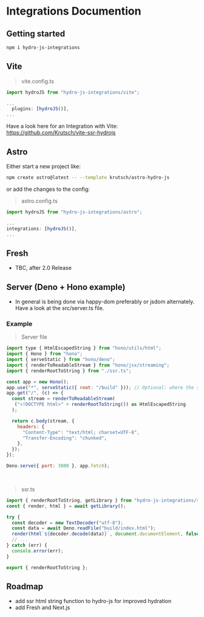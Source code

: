 # Integrations Documention

## Getting started  
```sh
npm i hydro-js-integrations
```


## Vite
> vite.config.ts
```js
import hydroJS from "hydro-js-integrations/vite";

...
  plugins: [hydroJS()],
...
```
Have a look here for an Integration with Vite: https://github.com/Krutsch/vite-ssr-hydrojs

## Astro
Either start a new project like:
```sh
npm create astro@latest -- --template krutsch/astro-hydro-js
```
or add the changes to the config:
> astro.config.ts
```js
import hydroJS from "hydro-js-integrations/astro";

...
integrations: [hydroJS()],
...
```

## Fresh
- TBC, after 2.0 Release

## Server (Deno + Hono example)
- In general is being done via happy-dom preferably or jsdom alternately. Have a look at the src/server.ts file.

### Example
> Server file
```js
import type { HtmlEscapedString } from "hono/utils/html";
import { Hono } from "hono";
import { serveStatic } from "hono/deno";
import { renderToReadableStream } from "hono/jsx/streaming";
import { renderRootToString } from "./ssr.ts";

const app = new Hono();
app.use("*", serveStatic({ root: "/build" })); // Optional: where the static files are
app.get("/", (c) => {
  const stream = renderToReadableStream(
   ("<!DOCTYPE html>" + renderRootToString()) as HtmlEscapedString
  );

  return c.body(stream, {
    headers: {
      "Content-Type": "text/html; charset=UTF-8",
      "Transfer-Encoding": "chunked",
    },
  });
});

Deno.serve({ port: 3000 }, app.fetch);
```
<br>

> ssr.ts
```js
import { renderRootToString, getLibrary } from "hydro-js-integrations/server";
const { render, html } = await getLibrary();

try {
  const decoder = new TextDecoder("utf-8");
  const data = await Deno.readFile("build/index.html");
  render(html`${decoder.decode(data)}`, document.documentElement, false);
  // ...
} catch (err) {
  console.error(err);
}

export { renderRootToString };
```

## Roadmap
- add ssr html string function to hydro-js for improved hydration
- add Fresh and Next.js
